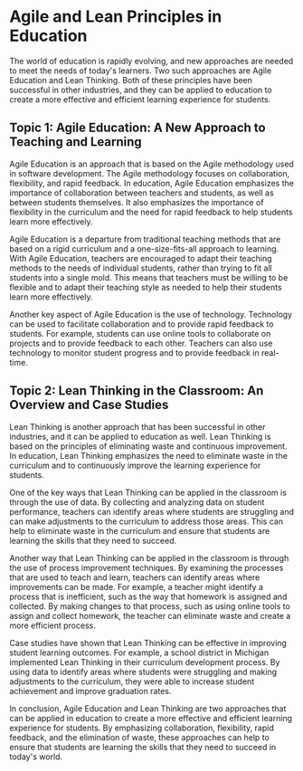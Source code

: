 

# Agile and Lean Principles in Education

The world of education is rapidly evolving, and new approaches are needed to meet the needs of today's learners. Two such approaches are Agile Education and Lean Thinking. Both of these principles have been successful in other industries, and they can be applied to education to create a more effective and efficient learning experience for students. 

## Topic 1: Agile Education: A New Approach to Teaching and Learning

Agile Education is an approach that is based on the Agile methodology used in software development. The Agile methodology focuses on collaboration, flexibility, and rapid feedback. In education, Agile Education emphasizes the importance of collaboration between teachers and students, as well as between students themselves. It also emphasizes the importance of flexibility in the curriculum and the need for rapid feedback to help students learn more effectively.

Agile Education is a departure from traditional teaching methods that are based on a rigid curriculum and a one-size-fits-all approach to learning. With Agile Education, teachers are encouraged to adapt their teaching methods to the needs of individual students, rather than trying to fit all students into a single mold. This means that teachers must be willing to be flexible and to adapt their teaching style as needed to help their students learn more effectively.

Another key aspect of Agile Education is the use of technology. Technology can be used to facilitate collaboration and to provide rapid feedback to students. For example, students can use online tools to collaborate on projects and to provide feedback to each other. Teachers can also use technology to monitor student progress and to provide feedback in real-time.

## Topic 2: Lean Thinking in the Classroom: An Overview and Case Studies

Lean Thinking is another approach that has been successful in other industries, and it can be applied to education as well. Lean Thinking is based on the principles of eliminating waste and continuous improvement. In education, Lean Thinking emphasizes the need to eliminate waste in the curriculum and to continuously improve the learning experience for students.

One of the key ways that Lean Thinking can be applied in the classroom is through the use of data. By collecting and analyzing data on student performance, teachers can identify areas where students are struggling and can make adjustments to the curriculum to address those areas. This can help to eliminate waste in the curriculum and ensure that students are learning the skills that they need to succeed.

Another way that Lean Thinking can be applied in the classroom is through the use of process improvement techniques. By examining the processes that are used to teach and learn, teachers can identify areas where improvements can be made. For example, a teacher might identify a process that is inefficient, such as the way that homework is assigned and collected. By making changes to that process, such as using online tools to assign and collect homework, the teacher can eliminate waste and create a more efficient process.

Case studies have shown that Lean Thinking can be effective in improving student learning outcomes. For example, a school district in Michigan implemented Lean Thinking in their curriculum development process. By using data to identify areas where students were struggling and making adjustments to the curriculum, they were able to increase student achievement and improve graduation rates.

In conclusion, Agile Education and Lean Thinking are two approaches that can be applied in education to create a more effective and efficient learning experience for students. By emphasizing collaboration, flexibility, rapid feedback, and the elimination of waste, these approaches can help to ensure that students are learning the skills that they need to succeed in today's world.